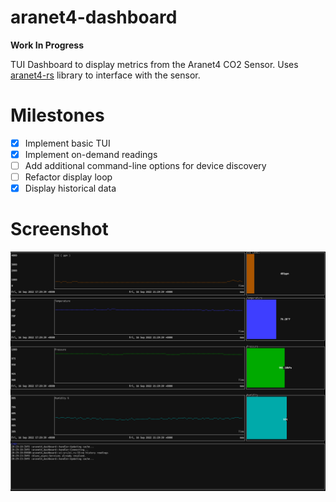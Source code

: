 # aranet4-dashboard

**Work In Progress**

TUI Dashboard to display metrics from the Aranet4 CO2 Sensor. Uses [aranet4-rs](https://github.com/lpraneis/aranet4-rs) library to interface with the sensor.


# Milestones
- [x] Implement basic TUI
- [x] Implement on-demand readings
- [ ] Add additional command-line options for device discovery
- [ ] Refactor display loop
- [x] Display historical data 

# Screenshot

<img src="./assets/screenshot.png" alt="Demo screenshot">
